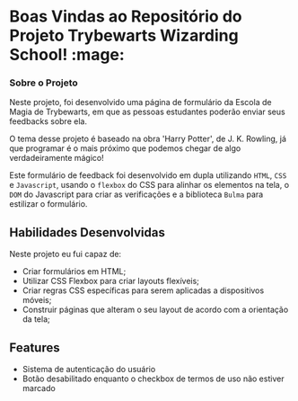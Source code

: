 <h1>Boas Vindas ao Repositório do Projeto Trybewarts Wizarding School! :mage:</h1>
<h3>Sobre o Projeto</h3>
<p>Neste projeto, foi desenvolvido uma página de formulário da Escola de Magia de Trybewarts, em que as pessoas estudantes poderão enviar seus feedbacks sobre ela.</p>
<p>O tema desse projeto é baseado na obra 'Harry Potter', de J. K. Rowling, já que programar é o mais próximo que podemos chegar de algo verdadeiramente mágico!</p>
<p>Este formulário de feedback foi desenvolvido em dupla utilizando <code>HTML</code>, <code>CSS</code> e <code>Javascript</code>, usando o <code>flexbox</code> do CSS para alinhar os elementos na tela, o <code>DOM</code> do Javascript para criar as verificações e a biblioteca <code>Bulma</code> para estilizar o formulário.</p>
<h2>Habilidades Desenvolvidas</h2>
<p>Neste projeto eu fui capaz de:</p>
<ul>
<li>Criar formulários em HTML;</li>
<li>Utilizar CSS Flexbox para criar layouts flexíveis;</li>
<li>Criar regras CSS específicas para serem aplicadas a dispositivos móveis;</li>
<li>Construir páginas que alteram o seu layout de acordo com a orientação da tela;</li>
</ul>
<h2>Features</h2>
<ul>
<li>Sistema de autenticação do usuário</li>
<li>Botão desabilitado enquanto o checkbox de termos de uso não estiver marcado</li>
</ul>
